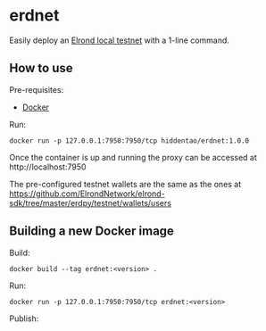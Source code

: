 # erdnet

Easily deploy an [Elrond local testnet](https://docs.elrond.com/developers/setup-a-local-testnet) with a 1-line command.

## How to use

Pre-requisites:

* [Docker](https://www.docker.com/)

Run:

```
docker run -p 127.0.0.1:7950:7950/tcp hiddentao/erdnet:1.0.0
```

Once the container is up and running the proxy can be accessed at http://localhost:7950

The pre-configured testnet wallets are the same as the ones at https://github.com/ElrondNetwork/elrond-sdk/tree/master/erdpy/testnet/wallets/users 

## Building a new Docker image

Build:

```
docker build --tag erdnet:<version> .
```

Run:

```
docker run -p 127.0.0.1:7950:7950/tcp erdnet:<version>
```

Publish:

```
```